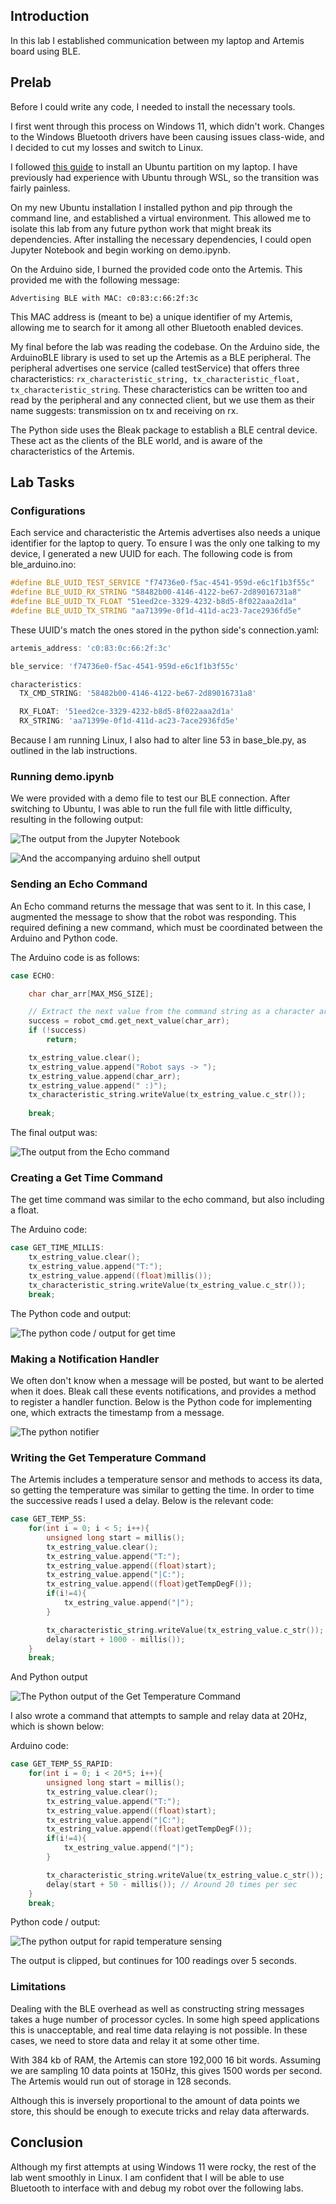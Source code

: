 ## Introduction

In this lab I established communication between my laptop and Artemis board using BLE.

## Prelab

Before I could write any code, I needed to install the necessary tools.

I first went through this process on Windows 11, which didn't work. Changes to the Windows Bluetooth drivers have been causing issues class-wide, and I decided to cut my losses and switch to Linux.

I followed [this guide](https://www.tomshardware.com/how-to/dual-boot-linux-and-windows-11) to install an Ubuntu partition on my laptop. I have previously had experience with Ubuntu through WSL, so the transition was fairly painless.

On my new Ubuntu installation I installed python and pip through the command line, and established a virtual environment. This allowed me to isolate this lab from any future python work that might break its dependencies. After installing the necessary dependencies, I could open Jupyter Notebook and begin working on demo.ipynb.

On the Arduino side, I burned the provided code onto the Artemis. This provided me with the following message:

```Advertising BLE with MAC: c0:83:c:66:2f:3c```

This MAC address is (meant to be) a unique identifier of my Artemis, allowing me to search for it among all other Bluetooth enabled devices.


My final before the lab was reading the codebase. On the Arduino side, the ArduinoBLE library is used to set up the Artemis as a BLE peripheral. The peripheral advertises one service (called testService) that offers three characteristics: `rx_characteristic_string, tx_characteristic_float, tx_characteristic_string`. These characteristics can be written too and read by the peripheral and any connected client, but we use them as their name suggests: transmission on tx and receiving on rx. 

The Python side uses the Bleak package to establish a BLE central device. These act as the clients of the BLE world, and is aware of the characteristics of the Artemis.

## Lab Tasks

### Configurations

Each service and characteristic the Artemis advertises also needs a unique identifier for the laptop to query. To ensure I was the only one talking to my device, I generated a new UUID for each. The following code is from ble_arduino.ino:

```c
#define BLE_UUID_TEST_SERVICE "f74736e0-f5ac-4541-959d-e6c1f1b3f55c"
#define BLE_UUID_RX_STRING "58482b00-4146-4122-be67-2d89016731a8"
#define BLE_UUID_TX_FLOAT "51eed2ce-3329-4232-b8d5-8f022aaa2d1a"
#define BLE_UUID_TX_STRING "aa71399e-0f1d-411d-ac23-7ace2936fd5e"
```

These UUID's match the ones stored in the python side's connection.yaml:

```js
artemis_address: 'c0:83:0c:66:2f:3c'

ble_service: 'f74736e0-f5ac-4541-959d-e6c1f1b3f55c'

characteristics:
  TX_CMD_STRING: '58482b00-4146-4122-be67-2d89016731a8'

  RX_FLOAT: '51eed2ce-3329-4232-b8d5-8f022aaa2d1a'
  RX_STRING: 'aa71399e-0f1d-411d-ac23-7ace2936fd5e'
```

Because I am running Linux, I also had to alter line 53 in base_ble.py, as outlined in the lab instructions.

### Running demo.ipynb

We were provided with a demo file to test our BLE connection. After switching to Ubuntu, I was able to run the full file with little difficulty, resulting in the following output:

![The output from the Jupyter Notebook](./assets/demo_start_py.png)

![And the accompanying arduino shell output](./assets/demo_start_arduino.png)

### Sending an Echo Command

An Echo command returns the message that was sent to it. In this case, I augmented the message to show that the robot was responding. This required defining a new command, which must be coordinated between the Arduino and Python code.

The Arduino code is as follows:
```cpp
case ECHO:

    char char_arr[MAX_MSG_SIZE];

    // Extract the next value from the command string as a character array
    success = robot_cmd.get_next_value(char_arr);
    if (!success)
        return;

    tx_estring_value.clear();
    tx_estring_value.append("Robot says -> ");
    tx_estring_value.append(char_arr);
    tx_estring_value.append(" :)");
    tx_characteristic_string.writeValue(tx_estring_value.c_str());             
    
    break;
```

The final output was:

![The output from the Echo command](./assets/echo.png)

### Creating a Get Time Command

The get time command was similar to the echo command, but also including a float.

The Arduino code:
```cpp
case GET_TIME_MILLIS:
    tx_estring_value.clear();
    tx_estring_value.append("T:");
    tx_estring_value.append((float)millis());
    tx_characteristic_string.writeValue(tx_estring_value.c_str());
    break;
```

The Python code and output:

![The python code / output for get time](./assets/get_time_millis.png)

### Making a Notification Handler

We often don't know when a message will be posted, but want to be alerted when it does. Bleak call these events notifications, and provides a method to register a handler function. Below is the Python code for implementing one, which extracts the timestamp from a message.

![The python notifier](./assets/handler_test.png)

### Writing the Get Temperature Command

The Artemis includes a temperature sensor and methods to access its data, so getting the temperature was similar to getting the time. In order to time the successive reads I used a delay. Below is the relevant code:

```cpp
case GET_TEMP_5S:
    for(int i = 0; i < 5; i++){
        unsigned long start = millis();
        tx_estring_value.clear();
        tx_estring_value.append("T:");
        tx_estring_value.append((float)start);
        tx_estring_value.append("|C:");
        tx_estring_value.append((float)getTempDegF());
        if(i!=4){
            tx_estring_value.append("|");                  
        }

        tx_characteristic_string.writeValue(tx_estring_value.c_str());
        delay(start + 1000 - millis());                
    }
    break;
```

And Python output

![The Python output of the Get Temperature Command](./assets/temp_5s_test.png)

I also wrote a command that attempts to sample and relay data at 20Hz, which is shown below:

Arduino code:
```cpp
case GET_TEMP_5S_RAPID:
    for(int i = 0; i < 20*5; i++){
        unsigned long start = millis();
        tx_estring_value.clear();
        tx_estring_value.append("T:");
        tx_estring_value.append((float)start);
        tx_estring_value.append("|C:");
        tx_estring_value.append((float)getTempDegF());
        if(i!=4){
            tx_estring_value.append("|");                  
        }

        tx_characteristic_string.writeValue(tx_estring_value.c_str());
        delay(start + 50 - millis()); // Around 20 times per sec                    
    }
    break;
```

Python code / output:

![The python output for rapid temperature sensing](./assets/temp_rapid.png)

The output is clipped, but continues for 100 readings over 5 seconds.

### Limitations

Dealing with the BLE overhead as well as constructing string messages takes a huge number of processor cycles. In some high speed applications this is unacceptable, and real time data relaying is not possible. In these cases, we need to store data and relay it at some other time.

With 384 kb of RAM, the Artemis can store 192,000 16 bit words. Assuming we are sampling 10 data points at 150Hz, this gives 1500 words per second. The Artemis would run out of storage in 128 seconds.

Although this is inversely proportional to the amount of data points we store, this should be enough to execute tricks and relay data afterwards. 

## Conclusion

Although my first attempts at using Windows 11 were rocky, the rest of the lab went smoothly in Linux. I am confident that I will be able to use Bluetooth to interface with and debug my robot over the following labs.